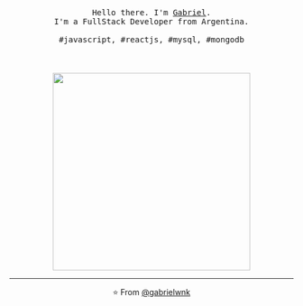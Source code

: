 <p align="center">
  <br>
  <br>
  <br>
  <samp>Hello there. I'm <a href="https://www.linkedin.com/in/gabriel-sanchez-8aa091226">Gabriel</a>.<br> I'm a FullStack Developer from Argentina.<br><br>#javascript, #reactjs, #mysql, #mongodb</samp>
  <br>
  <br>
  <br>
  <br>
  <img src="https://c.tenor.com/2uyENRmiUt0AAAAC/coding.gif" width="350" />
</p>

------------
<p align="center">⭐️ From <a href="https://github.com/gabrielwnk">@gabrielwnk</a></p>
